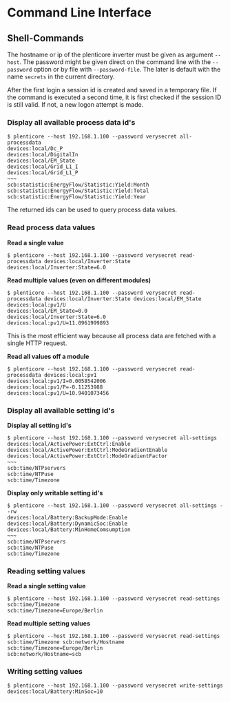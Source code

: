 # Command Line Interface

## Shell-Commands

The hostname or ip of the plenticore inverter must be given as argument `--host`. The password might be given direct on the command line with the `--password` option or by file with `--password-file`. The later is default with the name `secrets` in the current directory.

After the first login a session id is created and saved in a temporary file. If the command is executed a second time, it is first checked if the session ID is still valid. If not, a new logon attempt is made.

### Display all available process data id's

```shell script
$ plenticore --host 192.168.1.100 --password verysecret all-processdata
devices:local/Dc_P
devices:local/DigitalIn
devices:local/EM_State
devices:local/Grid_L1_I
devices:local/Grid_L1_P
~~~
scb:statistic:EnergyFlow/Statistic:Yield:Month
scb:statistic:EnergyFlow/Statistic:Yield:Total
scb:statistic:EnergyFlow/Statistic:Yield:Year
```

The returned ids can be used to query process data values.

### Read process data values

**Read a single value**

```shell script
$ plenticore --host 192.168.1.100 --password verysecret read-processdata devices:local/Inverter:State
devices:local/Inverter:State=6.0
```

**Read multiple values (even on different modules)**

```shell script
$ plenticore --host 192.168.1.100 --password verysecret read-processdata devices:local/Inverter:State devices:local/EM_State devices:local:pv1/U
devices:local/EM_State=0.0
devices:local/Inverter:State=6.0
devices:local:pv1/U=11.0961999893
```

This is the most efficient way because all process data are fetched with a single HTTP request.

**Read all values off a module**

```shell script
$ plenticore --host 192.168.1.100 --password verysecret read-processdata devices:local:pv1
devices:local:pv1/I=0.0058542006
devices:local:pv1/P=-0.11253988
devices:local:pv1/U=10.9401073456
```

### Display all available setting id's

**Display all setting id's**

```shell script
$ plenticore --host 192.168.1.100 --password verysecret all-settings
devices:local/ActivePower:ExtCtrl:Enable
devices:local/ActivePower:ExtCtrl:ModeGradientEnable
devices:local/ActivePower:ExtCtrl:ModeGradientFactor
~~~
scb:time/NTPservers
scb:time/NTPuse
scb:time/Timezone
```

**Display only writable setting id's**

```shell script
$ plenticore --host 192.168.1.100 --password verysecret all-settings --rw
devices:local/Battery:BackupMode:Enable
devices:local/Battery:DynamicSoc:Enable
devices:local/Battery:MinHomeComsumption
~~~
scb:time/NTPservers
scb:time/NTPuse
scb:time/Timezone
```

### Reading setting values

**Read a single setting value**

```shell script
$ plenticore --host 192.168.1.100 --password verysecret read-settings scb:time/Timezone
scb:time/Timezone=Europe/Berlin
```

**Read multiple setting values**
```shell script
$ plenticore --host 192.168.1.100 --password verysecret read-settings scb:time/Timezone scb:network/Hostname
scb:time/Timezone=Europe/Berlin
scb:network/Hostname=scb
```

### Writing setting values

```shell script
$ plenticore --host 192.168.1.100 --password verysecret write-settings devices:local/Battery:MinSoc=10
```



